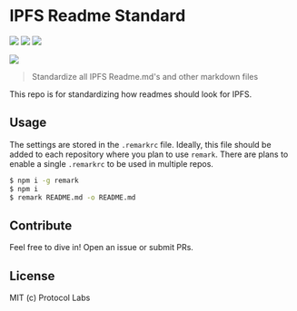 # IPFS Readme Standard

[![](https://img.shields.io/badge/made%20by-Protocol%20Labs-blue.svg?style=flat-square)](http://ipn.io)
[![](https://img.shields.io/badge/project-IPFS-blue.svg?style=flat-square)](http://ipfs.io/)
[![](https://img.shields.io/badge/freenode-%23ipfs-blue.svg?style=flat-square)](http://webchat.freenode.net/?channels=%23ipfs)

![](https://cdn.rawgit.com/jbenet/contribute-ipfs-gif/master/img/contribute.gif)

> Standardize all IPFS Readme.md's and other markdown files

This repo is for standardizing how readmes should look for IPFS.

## Usage

The settings are stored in the `.remarkrc` file. Ideally, this file should be added to each repository where
you plan to use `remark`. There are plans to enable a single `.remarkrc` to be used in multiple repos.

```sh
$ npm i -g remark
$ npm i
$ remark README.md -o README.md
```

## Contribute

Feel free to dive in! Open an issue or submit PRs.

## License

MIT (c) Protocol Labs
